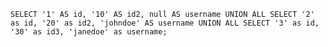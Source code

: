 ```datum
SELECT '1' AS id, '10' AS id2, null AS username UNION ALL SELECT '2' as id, '20' as id2, 'johndoe' AS username UNION ALL SELECT '3' as id, '30' as id3, 'janedoe' as username;
```

<DataTable data={datum}>
	<Column id=username />
	<Column id=id linkLabel=username contentType=link />
	<Column id=id2 linkLabel="see more ->" contentType=link />
</DataTable>
